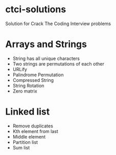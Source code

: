 # ctci-solutions
Solution for Crack The Coding Interview problems

# Arrays and Strings
* String has all unique characters
* Two strings are permutations of each other
* URLify
* Palindrome Permutation
* Compressed String
* String Rotation
* Zero matrix

# Linked list
* Remove duplicates
* Kth element from last
* Middle element
* Partition list
* Sum list

